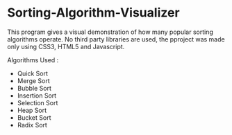 # Sorting-Algorithm-Visualizer
This program gives a visual demonstration of how many popular sorting algorithms operate. No third party libraries are used, the pproject was made only using CSS3, HTML5 and Javascript.

Algorithms Used :
- Quick Sort
- Merge Sort
- Bubble Sort
- Insertion Sort
- Selection Sort
- Heap Sort
- Bucket Sort
- Radix Sort
